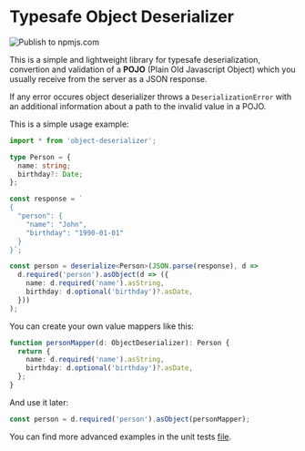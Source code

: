 # Typesafe Object Deserializer

![Publish to npmjs.com](https://github.com/navrocky/object-deserializer/workflows/Publish%20to%20npmjs.com/badge.svg)

This is a simple and lightweight library for typesafe deserialization, convertion and validation of a **POJO** (Plain Old Javascript Object) which you usually receive from the server as a JSON response.

If any error occures object deserializer throws a `DeserializationError` with an additional information about a path to the invalid value in a POJO.

This is a simple usage example:
```typescript
import * from 'object-deserializer';

type Person = {
  name: string;
  birthday?: Date;
};

const response = `
{
  "person": {
    "name": "John",
    "birthday": "1990-01-01"
  }
}`;

const person = deserialize<Person>(JSON.parse(response), d =>
  d.required('person').asObject(d => ({
    name: d.required('name').asString,
    birthday: d.optional('birthday')?.asDate,
  }))
);
```

You can create your own value mappers like this:

```typescript
function personMapper(d: ObjectDeserializer): Person {
  return {
    name: d.required('name').asString,
    birthday: d.optional('birthday')?.asDate,
  };
}
```
And use it later:
```typescript
const person = d.required('person').asObject(personMapper);
```

You can find more advanced examples in the unit tests [file](src/__tests__/objectDeserializer.test.ts).